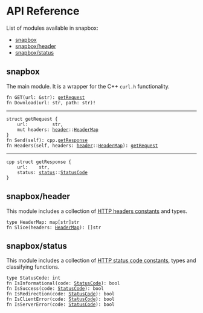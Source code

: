 # API Reference
List of modules available in snapbox:
- [snapbox](#snapbox)
- [snapbox/header](#snapboxheader)
- [snapbox/status](#snapboxstatus)

## snapbox
The main module. It is a wrapper for the C++ `curl.h` functionality.

<div id="snapbox-fn-get">
<code class="language-jule hljs"><span class="hljs-keyword">fn</span> <span class="hljs-function">GET</span>(url<span class="hljs-punctuation">:</span> <span class="hljs-operator">&amp;</span><span class="hljs-type">str</span>)<span class="hljs-punctuation">:</span> <a href="#snapbox-struct-getrequest">getRequest</a>
</code>
</div>

<div id="snapbox-fn-download">
<code class="language-jule hljs"><span class="hljs-keyword">fn</span> <span class="hljs-function">Download</span>(url<span class="hljs-punctuation">:</span> <span class="hljs-type">str</span><span class="hljs-punctuation">,</span> path<span class="hljs-punctuation">:</span> <span class="hljs-type">str</span>)<span class="hljs-operator">!</span>
</code>
</div>

---

<div id="snapbox-struct-getrequest">
<code class="language-jule hljs"><span class="hljs-keyword">struct</span> getRequest {
    url<span class="hljs-punctuation">:</span>         <span class="hljs-type">str</span>,
    <span class="hljs-storage">mut</span> headers<span class="hljs-punctuation">:</span> <a href="#snapboxheader">header</a><span class="hljs-punctuation">:</span><span class="hljs-punctuation">:</span><a href="#snapboxheader-type-headermap">HeaderMap</a>
}
</code>
</div>

<div id="snapbox-struct-getrequest-fn-send">
<code class="language-jule hljs"><span class="hljs-keyword">fn</span> <span class="hljs-function">Send</span>(<span class="hljs-storage">self</span>)<span class="hljs-punctuation">:</span> <span class="hljs-keyword">cpp</span><span class="hljs-punctuation">.</span><a href="#snapbox-cpp-struct-getresponse">getResponse</a>
</code>
</div>

<div id="snapbox-struct-getrequest-fn-headers">
<code class="language-jule hljs"><span class="hljs-keyword">fn</span> <span class="hljs-function">Headers</span>(<span class="hljs-storage">self</span><span class="hljs-punctuation">,</span> headers<span class="hljs-punctuation">:</span> <a href="#snapboxheader">header</a><span class="hljs-punctuation">:</span><span class="hljs-punctuation">:</span><a href="#snapboxheader-type-headermap">HeaderMap</a>)<span class="hljs-punctuation">:</span> <a href="#snapbox-struct-getrequest">getRequest</a>
</code>
</div>

---

<div id="snapbox-cpp-struct-getresponse">
<code class="language-jule hljs"><span class="hljs-keyword">cpp</span> <span class="hljs-keyword">struct</span> getResponse {
    url<span class="hljs-punctuation">:</span>    <span class="hljs-type">str</span>,
    status<span class="hljs-punctuation">:</span> <a href="#snapboxstatus">status</a><span class="hljs-punctuation">:</span><span class="hljs-punctuation">:</span><a href="#snapboxstatus-type-statuscode">StatusCode</a>
}
</code>
</div>

## snapbox/header
This module includes a collection of [HTTP headers constants] and types.

<div id="snapboxheader-type-headermap">
<code class="language-jule hljs"><span class="hljs-keyword">type</span> HeaderMap<span class="hljs-punctuation">:</span> <span class="hljs-keyword">map</span>[<span class="hljs-type">str</span>]<span class="hljs-type">str</span>
</code>
</div>

<div id="snapboxheader-fn-slice">
<code class="language-jule hljs"><span class="hljs-keyword">fn</span> <span class="hljs-function">Slice</span>(headers<span class="hljs-punctuation">:</span> <a href="#snapboxheader-type-headermap">HeaderMap</a>)<span class="hljs-punctuation">:</span> []<span class="hljs-type">str</span>
</code>
</div>

## snapbox/status
This module includes a collection of [HTTP status code constants], types and classifying functions.

<div id="snapboxstatus-type-statuscode">
<code class="language-jule hljs"><span class="hljs-keyword">type</span> StatusCode<span class="hljs-punctuation">:</span> <span class="hljs-type">int</span>
</code>
</div>

<div id="snapboxstatus-fn-isinformational">
<code class="language-jule hljs"><span class="hljs-keyword">fn</span> <span class="hljs-function">IsInformational</span>(code<span class="hljs-punctuation">:</span> <a href="#snapboxstatus-type-statuscode">StatusCode</a>)<span class="hljs-punctuation">:</span> <span class="hljs-type">bool</span>
</code>
</div>

<div id="snapboxstatus-fn-issuccess">
<code class="language-jule hljs"><span class="hljs-keyword">fn</span> <span class="hljs-function">IsSuccess</span>(code<span class="hljs-punctuation">:</span> <a href="#snapboxstatus-type-statuscode">StatusCode</a>)<span class="hljs-punctuation">:</span> <span class="hljs-type">bool</span>
</code>
</div>

<div id="snapboxstatus-fn-isredirection">
<code class="language-jule hljs"><span class="hljs-keyword">fn</span> <span class="hljs-function">IsRedirection</span>(code<span class="hljs-punctuation">:</span> <a href="#snapboxstatus-type-statuscode">StatusCode</a>)<span class="hljs-punctuation">:</span> <span class="hljs-type">bool</span>
</code>
</div>

<div id="snapboxstatus-fn-isclienterror">
<code class="language-jule hljs"><span class="hljs-keyword">fn</span> <span class="hljs-function">IsClientError</span>(code<span class="hljs-punctuation">:</span> <a href="#snapboxstatus-type-statuscode">StatusCode</a>)<span class="hljs-punctuation">:</span> <span class="hljs-type">bool</span>
</code>
</div>

<div id="snapboxstatus-fn-isservererror">
<code class="language-jule hljs"><span class="hljs-keyword">fn</span> <span class="hljs-function">IsServerError</span>(code<span class="hljs-punctuation">:</span> <a href="#snapboxstatus-type-statuscode">StatusCode</a>)<span class="hljs-punctuation">:</span> <span class="hljs-type">bool</span>
</code>
</div>

[HTTP headers constants]: https://github.com/adamperkowski/snapbox/blob/main/snapbox/header/names.jule
[HTTP status code constants]: https://github.com/adamperkowski/snapbox/blob/main/snapbox/status/codes.jule
